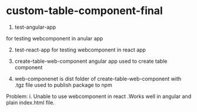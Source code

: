 # custom-table-component-final

1. test-angular-app
 
 for testing webcomponent in anular app

2. test-react-app
 for testing webcomponent in react app

3. create-table-web-component
  angular app used to create table component

4. web-componenet is dist folder of create-table-web-component with .tgz file used to publish package to npm 

Problem:
 i. Unable to use  webcomponent in react .Works well in angular and plain index.html file.

